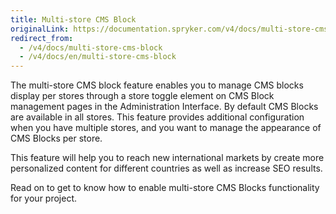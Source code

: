 ```yaml
---
title: Multi-store CMS Block
originalLink: https://documentation.spryker.com/v4/docs/multi-store-cms-block
redirect_from:
  - /v4/docs/multi-store-cms-block
  - /v4/docs/en/multi-store-cms-block
---
```


The multi-store CMS block feature enables you to manage CMS blocks display per stores through a store toggle element on CMS Block management pages in the Administration Interface. By default CMS Blocks are available in all stores. This feature provides additional configuration when you have multiple stores, and you want to manage the appearance of CMS Blocks per store.

This feature will help you to reach new international markets by create more personalized content for different countries as well as increase SEO results.

Read on to get to know how to enable multi-store CMS Blocks functionality for your project.
